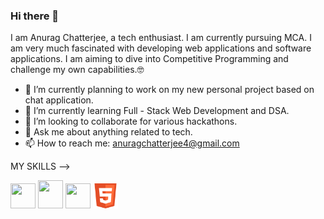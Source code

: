 ### Hi there 👋 
<!--
**anuragnewbie/anuragnewbie** is a ✨ _special_ ✨ repository because its `README.md` (this file) appears on your GitHub profile.

Here are some ideas to get you started: -->

I am Anurag Chatterjee, a tech enthusiast. I am currently pursuing MCA. I am very much fascinated with developing web applications and software applications. 
I am aiming to dive into Competitive Programming and challenge my own capabilities.🤓

- 🔭 I’m currently planning to work on my new personal project based on chat application.
- 🌱 I’m currently learning Full - Stack Web Development and DSA.
- 👯 I’m looking to collaborate for various hackathons.
- 💬 Ask me about anything related to tech.
- 📫 How to reach me: anuragchatterjee4@gmail.com

MY SKILLS --> <br>

<img src="https://user-images.githubusercontent.com/50053862/111019082-fdde8b80-83e2-11eb-90a1-fc3e0ca6d150.png" width=40 height=40>                                                                                                                
<img src="https://user-images.githubusercontent.com/50053862/111019178-89581c80-83e3-11eb-9a94-737566e8b53a.png" width=40 height=45>
    
<img src="https://user-images.githubusercontent.com/50053862/111019579-1f8d4200-83e6-11eb-8374-a54b45b76f93.png" width=40 height=40>

<img src="https://github.com/RishavSinghh/RishavSinghh/raw/main/assets/html.png" width=40 height=40>

